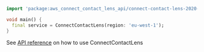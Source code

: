```dart
import 'package:aws_connect_contact_lens_api/connect-contact-lens-2020-08-21.dart';

void main() {
  final service = ConnectContactLens(region: 'eu-west-1');
}
```

See [API reference](https://pub.dev/documentation/aws_connect_contact_lens_api/latest/connect-contact-lens-2020-08-21/ConnectContactLens-class.html) on how to use ConnectContactLens
